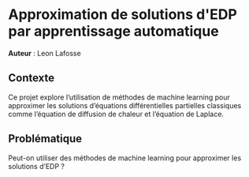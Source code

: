 # Approximation de solutions d'EDP par apprentissage automatique

**Auteur** : Leon Lafosse

## Contexte

Ce projet explore l’utilisation de méthodes de machine learning pour approximer les solutions d’équations différentielles partielles classiques comme l’équation de diffusion de chaleur et l’équation de Laplace.


## Problématique

Peut-on utiliser des méthodes de machine learning pour approximer les solutions d’EDP ?
